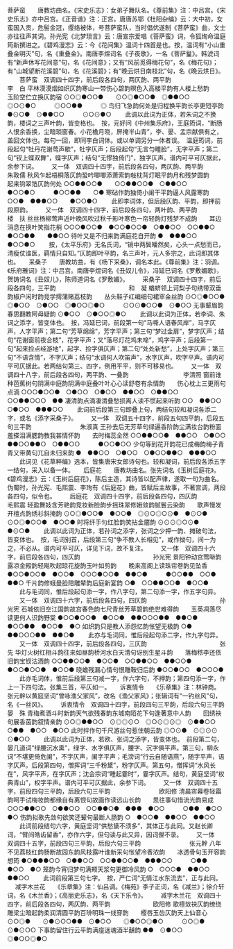 <!-- { "loadSidebar": true } -->
菩萨蛮　　唐教坊曲名。《宋史乐志》：女弟子舞队名。《尊前集》注：中吕宫。《宋史乐志》亦中吕宫。《正音谱》注：正宫。唐唐苏鄂《杜阳杂编》云：大中初，女蛮国入贡，危髻金冠，缨络被体，号菩萨蛮队，当时倡优遂制《菩萨蛮》曲，文士亦往往声其词。孙光宪《北梦琐言》云：唐宣宗爱唱《菩萨蛮》词，令狐绹命温庭筠新撰进之。《碧鸡漫志》云：今《花间集》温词十四首是也。按，温词有“小山重叠金明灭”句，名《重叠金》。南唐李煜词名《子夜歌》，一名《菩萨鬘》。韩淲词有“新声休写花间意”句，名《花间意》；又有“风前觅得梅花句”，名《梅花句》；有“山城望断花溪碧”句，名《花溪碧》；有“晚云烘日南枝北”句，名《晚云烘日》。
　　菩萨蛮　双调四十四字，前后段各四句，两仄韵、两平韵　　　　　　　　　李　白
平林漠漠烟如织仄韵寒山一带伤心碧韵暝色入高楼平韵有人楼上愁韵　　玉阶空伫立换仄韵宿
⊙○◎●○○●　　⊙○◎●○○●　◎●●○○　　◎○⊙●○　　　◎○○●●　　　◎
鸟归飞急韵何处是归程换平韵长亭更短亭韵
●⊙○●　⊙●●○○　　　⊙○⊙●○
 　　此调以此词为正体，若朱词之不换韵，楼词之三声叶韵，皆变格也。　按，元好问《中州集乐府》，王庭筠词，“断肠人恨余香换，尘暗琐窗春。小花檐月晓，屏掩半山青”，李、晏、孟宗献俱有之，盖回文体也。每句一回，即同李白词体。或以单调另分一体者误。　温庭筠词，前段起句“牡丹花谢莺声歇”，牡字仄声；后段起句“无言匀睡脸”，无字平声；第二句“钗上蝶双舞”，蝶字仄声；结句“无憀独倚门”，独字仄声。谱内可平可仄据此，余参下词。 
　　又一体　双调四十四字，前后段各四句，两仄韵、两平韵　　　　　　　　　朱敦儒
秋风乍起梧桐落仄韵蛩吟唧唧添萧索韵敧枕背灯眠平韵月和残梦圆韵　　起来钩翠箔仄韵何处
○○●●○○●　　○○●●○○●　○●●○○　　●○○●○　　　●○○●●　　○●
寒砧作韵独倚小阑干平韵逼人风露寒韵
○○●　●●●○○　　●○○●○
 　　此即李词体，但后段仄韵、平韵，即押前段原韵。 
　　又一体　双调四十四字，前后段各四句，两叶韵、两平韵　　　　　　　　　楼　扶
丝丝杨柳莺声近叶晚风吹过秋千影叶寒色一帘轻韵灯残梦不成韵　　耳边消息在换叶笑指花梢
○○○●○○●　●○○●○○●　○●●○○　○○●●○　　　●○○●●　　●●○○
待叶又是不归来韵满庭花自开韵
●　●●●○○　●○○●○
 　　按，《太平乐府》无名氏词，“镜中两鬓皤然矣，心头一点愁而已，清瘦仗谁医，羁情只自知。”仄韵即叶平韵，名三声叶，元人多宗之，此词即其体也。 
　
采桑子　　唐教坊曲，有《杨下采桑》，调名本此。《尊前集》注：羽调。《乐府雅词》注：中吕宫。南唐李煜词名《丑奴儿令》，冯延巳词名《罗敷媚歌》，贺铸词名《丑奴儿》，陈师道词名《罗敷媚》。
　　采桑子　双调四十四字，前后段各四句，三平韵　　　　　　　　　　　　和　凝
蝤蛴领上诃梨子句绣带双垂韵椒户闲时韵竞学摴蒲赌荔枝韵　　丛头鞋子红编细句裙窣金丝韵
⊙○◎●○○●　◎●○○　⊙●○○　◎●○○◎●○　　　⊙○⊙●○○●　⊙●○○
无事颦眉韵春思翻教阿母疑韵
⊙●○○　⊙●○○◎●○
 　　此调以此词为正体，若李词、朱词之添字，皆变体也。　按，冯延巳词，前段第一句“马嘶人语春风岸”，马字仄声，人字平声；第二句“芳草绵绵”，芳字平声；第三句“梦过金扉”，梦字仄声；结句“花谢窗前夜合枝”，花字平声；又“落尽灯花鸡未啼”，鸡字平声；后段第一句“起来捡点经游地”，起字、捡字俱仄声；第二句“处处新愁”，上处字仄声；第三句“不语含情”，不字仄声；结句“水调何人吹笛声”，水字仄声，吹字平声。谱内可平可仄据此。若两结句第三、四字，例用平平，则不可移易也。 
　　又一体　双调四十八字，前后段各四句，两平韵、一叠韵　　　　　　　　　李清照
窗前谁种芭蕉树句阴满中庭韵阴满中庭叠叶叶心心读舒卷有余情韵　　伤心枕上三更雨句点滴
○○○●○○●　○●○○　○●○○　●●○○　○●●○○　　　○○●●○○○　●●
凄清韵点滴凄清叠愁损离人读不惯起来听韵
○○　●●○○　○●○○　●●●○○
 　　此词前后段第三句即叠上句，两结句较和凝词各添二字，或名《添字采桑子》。 
　　又一体　双调五十四字，前段五句四平韵，后段五句三平韵　　　　　　　　朱淑真
王孙去后无芳草句绿遍香阶韵尘满妆台韵粉面羞搽泪满腮韵教我甚情怀韵　　去时梅蕊全然
○○●●○○●　●●○○　○●○○　●●○○●●○　○●●○○　　　●○○●○○
少句等到花开韵花已成梅韵梅子青青又带黄句兀自未归来韵
●　●●○○　○●○○　○●○○●●○　●●●○○
 　　此词见《花草粹编》选本，皆集唐宋女郎诗句也。较和凝词，前后段各添五字一结句，采入以备一体。 
　
后庭花　　唐教坊曲名。张先词名《玉树后庭花》。《碧鸡漫志》云：《玉树后庭花》，陈后主造，其诗皆以配声律，遂取一句为曲名。伪蜀时，孙光宪、毛熙震、李珣有《后庭花》曲，皆赋后主故事，不著宫调，两段各四句，似令也。
　　后庭花　双调四十四字，前后段各四句，四仄韵　　　　　　　　　　　　毛熙震
轻盈舞妓含芳艳韵竞妆新脸韵步摇珠翠修娥敛韵腻鬟云染韵　　歌声慢发开檀点韵绣衫斜掩韵
⊙○◎●○○●　●○○●　◎⊙○◎○⊙●　●⊙○●　　　⊙○◎●○○●　●○○●
时将纤手匀红脸韵笑拈金靥韵
⊙⊙⊙◎○⊙●　●⊙○●
 　　此调以此词为正体，若孙词之添字，张词之少押一韵、摊破句法，皆变体也。　按，毛词别首，后段第三句“争不教人长相见”，或作拗句，间一为之，不必从。谱内可平可仄，详见下词，故不复注。 
　　又一体　双调四十六字，前后段各四句，四仄韵　　　　　　　　　　　　孙光宪
景阳钟动宫莺啭韵露凉金殿韵轻飚吹起琼花旋韵玉叶如剪韵　　晚来高阁上读珠帘卷韵见坠香
●○○●○○●　●○○●　○○○●○○●　●●○●　　　●○○●●　○○●　●●○
千片韵修蛾曼脸陪雕辇韵后庭新宴韵
○●　○○●●○○●　●○○●
 　　此与毛词同，惟后段起句添一字，作八字句，第二句添一字，作五字句异。 
　　又一体　双调四十六字，前后段各四句，四仄韵　　　　　　　　　　　　孙光宪
石城依旧空江国韵故宫春色韵七尺青丝芳草碧韵绝世难得韵　　玉英凋落尽读更何人识韵野棠
●○○●○○●　●○○●　●●○○○●●　●●○●　　　●○○●●　●○○●　●○
如织韵只是教人添怨忆韵怅望无极韵
○●　●●○○○●●　●●○●
 　　此亦与毛词同，惟后段起句添二字，作九字句异。 
　　又一体　双调四十四字，前后段各四句，三仄韵　　　　　　　　　　　　张　先
华灯火树红相斗韵往来如昼韵桥河水白天清句讶别生星斗韵　　落梅秾李还依旧韵宝钗沽酒韵
○○●●○○●　●○○●　○○●●○○　●●○○●　　　●○○●○○●　●○○●
晓蟾残漏心情句恨雕鞍归后韵
●○○●○○　●○○○●
 　　此亦毛词体，惟前后段第三句减一字，作六字句，不押韵；第四句添一字，作上一下四句法。张集三首，平仄如一。 
　
诉衷情令　　《乐章集》注：林钟商。张元幹以黄庭坚词“曾咏渔父家风”，改名《渔父家风》；张辑词有“一钓丝风”句，名《一丝风》。
　　诉衷情令　双调四十四字，前段四句三平韵，后段六句三平韵　　　　　　　晏　殊
青梅煮酒斗时新韵天气欲残春韵东城南陌花下句逢著意中人韵　　回绣袂句展香茵韵叙情亲韵
⊙○◎●●○○　⊙◎◎⊙○　◎○⊙◎⊙◎　⊙●●○○　　　○●●　●○○　●○○
此时拌作句千尺游丝句惹住朝云韵
◎○⊙●　⊙◎⊙⊙　⊙●○○
 　　此调以此词为正体，若欧、张词之添字，皆变体也。　前段第二句，晏几道词“绿腰沉水熏”，绿字、水字俱仄声，腰字、沉字俱平声。第三句，柳永词“不堪更倚危阑”，不字仄声，阑字平声；毛滂词“行云自随语燕”，随字平声，语字仄声。后段第四句，僧挥词“三千粉黛”，粉字仄声。第五句，僧挥词“水风长在”，风字平声，在字仄声；沈会宗词“睡起霎时”，霎字仄声。结句，黄庭坚词“权典青山”，权字平声。谱内可平可仄据此，余参下词。 
　　又一体　双调四十五字，前段四句三平韵，后段六句三平韵　　　　　　　　欧阳修
清晨帘幕卷轻霜韵呵手试梅妆韵都缘自有离恨句故画作读远山长韵　　思往事句惜流光韵易成
○○○●●○○　○●●○○　○○●●○●　●●●　●○○　　　○●●　●○○　●○
伤韵拟歌先敛句欲笑还颦句最断人肠韵
○　●○○●　●●○○　●●○○
 　　此词前段结句六字，黄庭坚词“供愁黛不须多”，其体正与此同。又赵长卿词，“臂间皓齿留香”，亦作六字，但句读与此又异，因词俚不录。 
　　又一体　双调四十五字，前段四句三平韵，后段六句三平韵　　　　　　　　张元幹
八年不见荔枝红韵肠断故园东韵风枝露叶谁新采句怅望冷香浓韵　　冰透骨句玉开容韵想筠
●○●●●○○　○●●○○　○○●●○○●　●●●○○　　　○●●　●○○　●○
笼韵今宵归梦句满颊天浆句更御冷风韵
○　○○○●　●●○○　●●○○
 　　此词前段第三句七字。　按，严仁词“无情江水东流去”，正与此同。 
　
减字木兰花　　《乐章集》注：仙吕调。《梅苑》李子正词，名《减兰》；徐介轩词，名《木兰香》；《高丽史乐志》，名《天下乐令》。
　　减字木兰花　双调四十四字，前后段各四句，两仄韵、两平韵　　　　　　　欧阳修
歌檀敛袂仄韵缭绕雕梁尘暗起韵柔润清圆平韵百琲明珠一线穿韵　　樱唇玉齿仄韵天上仙音心
⊙○◎●　　⊙●⊙○○●●　⊙●○○　　◎●○○◎●○　　　⊙○◎●　　⊙●⊙○○
下事韵留住行云平韵满座迷魂酒半醺韵
●●　⊙●○○　　◎●○○◎●○
